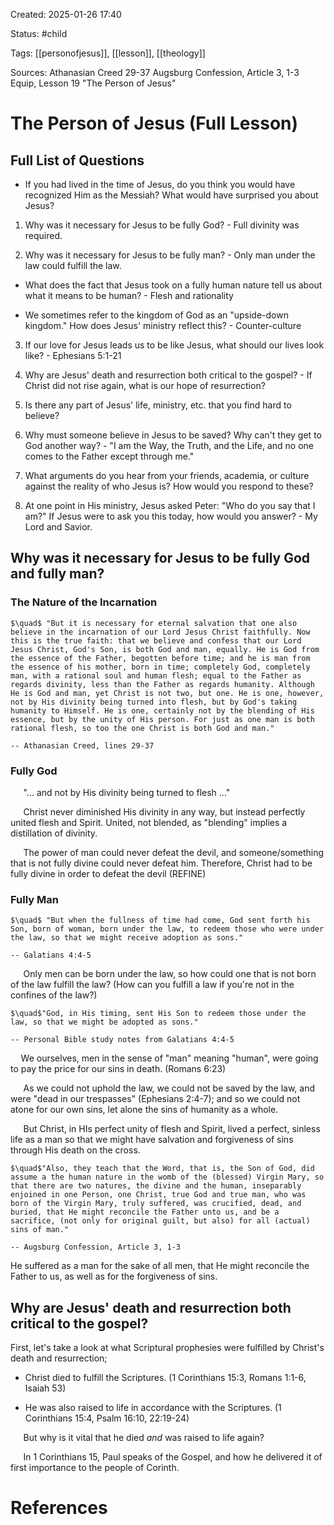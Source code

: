 Created: 2025-01-26 17:40

Status: #child 

Tags: [[personofjesus]], [[lesson]], [[theology]]

Sources: Athanasian Creed 29-37
Augsburg Confession, Article 3, 1-3
Equip, Lesson 19 "The Person of Jesus"

# The Person of Jesus (Full Lesson)

## Full List of Questions

- If you had lived in the time of Jesus, do you think you would have recognized Him as the Messiah? What would have surprised you about Jesus?

1. Why was it necessary for Jesus to be fully God? - Full divinity was required.

2. Why was it necessary for Jesus to be fully man? - Only man under the law could fulfill the law.

- What does the fact that Jesus took on a fully human nature tell us about what it means to be human? - Flesh and rationality

- We sometimes refer to the kingdom of God as an "upside-down kingdom." How does Jesus' ministry reflect this? - Counter-culture

3. If our love for Jesus leads us to be like Jesus, what should our lives look like? - Ephesians 5:1-21

4. Why are Jesus' death and resurrection both critical to the gospel? - If Christ did not rise again, what is our hope of resurrection?

5. Is there any part of Jesus' life, ministry, etc. that you find hard to believe?

6. Why must someone believe in Jesus to be saved? Why can't they get to God another way? - "I am the Way, the Truth, and the Life, and no one comes to the Father except through me."

7. What arguments do you hear from your friends, academia, or culture against the reality of who Jesus is? How would you respond to these?

8. At one point in His ministry, Jesus asked Peter: "Who do you say that I am?" If Jesus were to ask you this today, how would you answer? - My Lord and Savior.

## Why was it necessary for Jesus to be fully God and fully man?

### The Nature of the Incarnation

    $\quad$ "But it is necessary for eternal salvation that one also believe in the incarnation of our Lord Jesus Christ faithfully. Now this is the true faith: that we believe and confess that our Lord Jesus Christ, God's Son, is both God and man, equally. He is God from the essence of the Father, begotten before time; and he is man from the essence of his mother, born in time; completely God, completely man, with a rational soul and human flesh; equal to the Father as regards divinity, less than the Father as regards humanity. Although He is God and man, yet Christ is not two, but one. He is one, however, not by His divinity being turned into flesh, but by God's taking humanity to Himself. He is one, certainly not by the blending of His essence, but by the unity of His person. For just as one man is both rational flesh, so too the one Christ is both God and man."
    
    -- Athanasian Creed, lines 29-37

### Fully God

$\quad$ "... and not by His divinity being turned to flesh ..."

$\quad$ Christ never diminished His divinity in any way, but instead perfectly united flesh and Spirit. United, not blended, as "blending" implies a distillation of divinity.

$\quad$ The power of man could never defeat the devil, and someone/something that is not fully divine could never defeat him. Therefore, Christ had to be fully divine in order to defeat the devil (REFINE)

### Fully Man

    $\quad$ "But when the fullness of time had come, God sent forth his Son, born of woman, born under the law, to redeem those who were under the law, so that we might receive adoption as sons."
    
    -- Galatians 4:4-5

$\quad$ Only men can be born under the law, so how could one that is not born of the law fulfill the law? (How can you fulfill a law if you're not in the confines of the law?)

    $\quad$"God, in His timing, sent His Son to redeem those under the law, so that we might be adopted as sons." 
    
    -- Personal Bible study notes from Galatians 4:4-5

$\quad$We ourselves, men in the sense of "man" meaning "human", were going to pay the price for our sins in death. (Romans 6:23)

$\quad$ As we could not uphold the law, we could not be saved by the law, and were "dead in our trespasses" (Ephesians 2:4-7); and so we could not atone for our own sins, let alone the sins of humanity as a whole.

$\quad$ But Christ, in HIs perfect unity of flesh and Spirit, lived a perfect, sinless life as a man so that we might have salvation and forgiveness of sins through His death on the cross.

    $\quad$"Also, they teach that the Word, that is, the Son of God, did assume a the human nature in the womb of the (blessed) Virgin Mary, so that there are two natures, the divine and the human, inseparably enjoined in one Person, one Christ, true God and true man, who was born of the Virgin Mary, truly suffered, was crucified, dead, and buried, that He might reconcile the Father unto us, and be a sacrifice, (not only for original guilt, but also) for all (actual) sins of man."
    
    -- Augsburg Confession, Article 3, 1-3

He suffered as a man for the sake of all men, that He might reconcile the Father to us, as well as for the forgiveness of sins.

## Why are Jesus' death and resurrection both critical to the gospel?

First, let's take a look at what Scriptural prophesies were fulfilled by Christ's death and resurrection;

- Christ died to fulfill the Scriptures. (1 Corinthians 15:3, Romans 1:1-6, Isaiah 53)

- He was also raised to life in accordance with the Scriptures. (1 Corinthians 15:4, Psalm 16:10, 22:19-24)

$\quad$ But why is it vital that he died *and* was raised to life again?

$\quad$ In 1 Corinthians 15, Paul speaks of the Gospel, and how he delivered it of first importance to the people of Corinth. 




# References
